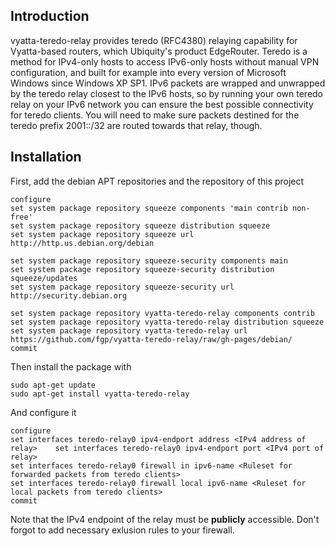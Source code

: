 Introduction
------------

vyatta-teredo-relay provides teredo (RFC4380) relaying capability for Vyatta-based routers, which Ubiquity's product EdgeRouter. Teredo is a method for IPv4-only hosts to access IPv6-only hosts without manual VPN configuration, and built for example into every version of Microsoft Windows since Windows XP SP1. IPv6 packets are wrapped and unwrapped by the teredo relay closest to the IPv6 hosts, so by running your own teredo relay on your IPv6 network you can ensure the best possible connectivity for
teredo clients. You will need to make sure packets destined for the teredo prefix 2001::/32 are routed towards that relay, though.

Installation
------------

First, add the debian APT repositories and the repository of this project

```
configure
set system package repository squeeze components 'main contrib non-free'
set system package repository squeeze distribution squeeze
set system package repository squeeze url http://http.us.debian.org/debian

set system package repository squeeze-security components main
set system package repository squeeze-security distribution squeeze/updates
set system package repository squeeze-security url http://security.debian.org

set system package repository vyatta-teredo-relay components contrib
set system package repository vyatta-teredo-relay distribution squeeze
set system package repository vyatta-teredo-relay url https://github.com/fgp/vyatta-teredo-relay/raw/gh-pages/debian/
commit
```

Then install the package with
```
sudo apt-get update
sudo apt-get install vyatta-teredo-relay
```

And configure it
```
configure
set interfaces teredo-relay0 ipv4-endport address <IPv4 address of relay>    set interfaces teredo-relay0 ipv4-endport port <IPv4 port of relay>
set interfaces teredo-relay0 firewall in ipv6-name <Ruleset for forwarded packets from teredo clients>
set interfaces teredo-relay0 firewall local ipv6-name <Ruleset for local packets from teredo clients>
commit
```

Note that the IPv4 endpoint of the relay must be **publicly** accessible. Don't forgot to add necessary exlusion rules to your firewall.
